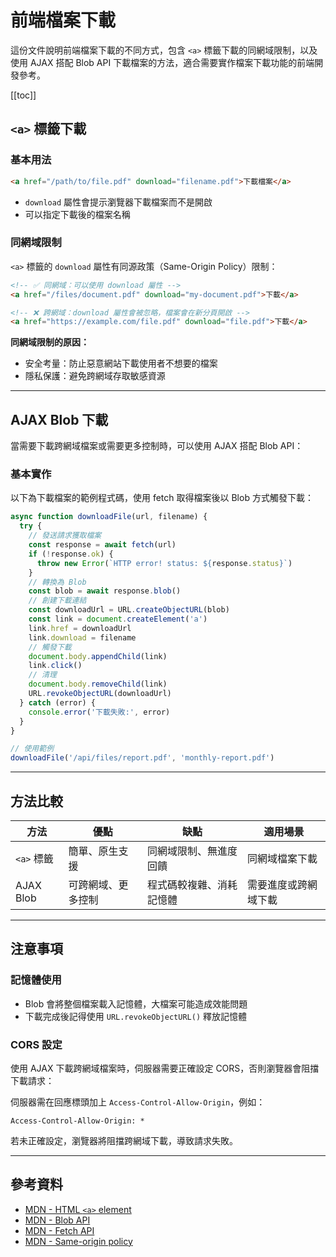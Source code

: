 # 前端檔案下載

這份文件說明前端檔案下載的不同方式，包含 `<a>` 標籤下載的同網域限制，以及使用 AJAX 搭配 Blob API 下載檔案的方法，適合需要實作檔案下載功能的前端開發參考。

[[toc]]


## `<a>` 標籤下載
  
### 基本用法

```html
<a href="/path/to/file.pdf" download="filename.pdf">下載檔案</a>
```

- `download` 屬性會提示瀏覽器下載檔案而不是開啟
- 可以指定下載後的檔案名稱

### 同網域限制

`<a>` 標籤的 `download` 屬性有同源政策（Same-Origin Policy）限制：

```html
<!-- ✅ 同網域：可以使用 download 屬性 -->
<a href="/files/document.pdf" download="my-document.pdf">下載</a>

<!-- ❌ 跨網域：download 屬性會被忽略，檔案會在新分頁開啟 -->
<a href="https://example.com/file.pdf" download="file.pdf">下載</a>
```

**同網域限制的原因：**

- 安全考量：防止惡意網站下載使用者不想要的檔案
- 隱私保護：避免跨網域存取敏感資源

---

## AJAX Blob 下載

當需要下載跨網域檔案或需要更多控制時，可以使用 AJAX 搭配 Blob API：

### 基本實作

以下為下載檔案的範例程式碼，使用 fetch 取得檔案後以 Blob 方式觸發下載：

```javascript
async function downloadFile(url, filename) {
  try {
    // 發送請求獲取檔案
    const response = await fetch(url)
    if (!response.ok) {
      throw new Error(`HTTP error! status: ${response.status}`)
    }
    // 轉換為 Blob
    const blob = await response.blob()
    // 創建下載連結
    const downloadUrl = URL.createObjectURL(blob)
    const link = document.createElement('a')
    link.href = downloadUrl
    link.download = filename
    // 觸發下載
    document.body.appendChild(link)
    link.click()
    // 清理
    document.body.removeChild(link)
    URL.revokeObjectURL(downloadUrl)
  } catch (error) {
    console.error('下載失敗:', error)
  }
}

// 使用範例
downloadFile('/api/files/report.pdf', 'monthly-report.pdf')
```

---

## 方法比較

| 方法       | 優點               | 缺點                     | 適用場景             |
| ---------- | ------------------ | ------------------------ | -------------------- |
| `<a>` 標籤 | 簡單、原生支援     | 同網域限制、無進度回饋   | 同網域檔案下載       |
| AJAX Blob  | 可跨網域、更多控制 | 程式碼較複雜、消耗記憶體 | 需要進度或跨網域下載 |

---

## 注意事項

### 記憶體使用

- Blob 會將整個檔案載入記憶體，大檔案可能造成效能問題
- 下載完成後記得使用 `URL.revokeObjectURL()` 釋放記憶體

### CORS 設定

使用 AJAX 下載跨網域檔案時，伺服器需要正確設定 CORS，否則瀏覽器會阻擋下載請求：

伺服器需在回應標頭加上 `Access-Control-Allow-Origin`，例如：

```http
Access-Control-Allow-Origin: *
```

若未正確設定，瀏覽器將阻擋跨網域下載，導致請求失敗。

---

## 參考資料

- [MDN - HTML `<a>` element](https://developer.mozilla.org/en-US/docs/Web/HTML/Element/a)
- [MDN - Blob API](https://developer.mozilla.org/en-US/docs/Web/API/Blob)
- [MDN - Fetch API](https://developer.mozilla.org/en-US/docs/Web/API/Fetch_API)
- [MDN - Same-origin policy](https://developer.mozilla.org/en-US/docs/Web/Security/Same-origin_policy)
